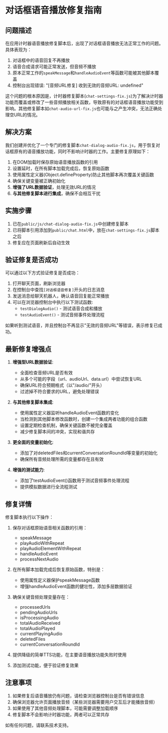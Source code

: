 # 对话框语音播放修复指南

## 问题描述

在应用计时器语音播放修复脚本后，出现了对话框语音播放无法正常工作的问题。具体表现为：

1. 对话框中的语音回复不再播放
2. 语音合成请求可能正常发送，但音频不播放
3. 原本正常工作的`speakMessage`和`handleAudioEvent`等函数可能被其他脚本覆盖
4. 控制台出现错误: "[音频URL修复] 收到无效的音频URL: undefined"

这个问题的根本原因是，计时器修复脚本(`chat-settings-fix.js`)为了解决计时器功能而覆盖或修改了一些音频播放相关函数，导致原有的对话框语音播放功能受到影响。其他修复脚本如`chat-audio-url-fix.js`也可能与之产生冲突，无法正确处理空URL的情况。

## 解决方案

我们创建并优化了一个专门的修复脚本`chat-dialog-audio-fix.js`，用于恢复对话框原有的语音播放功能，同时不影响计时器的工作。主要修复原理如下：

1. 在DOM加载时保存原始语音播放函数的引用
2. 设置延时，在所有脚本加载完成后，恢复原始函数
3. 使用属性定义器(Object.defineProperty)防止其他脚本再次覆盖关键函数
4. 确保关键变量被正确初始化
5. **增强了URL数据验证**，处理无效URL的情况
6. **与其他修复脚本进行集成**，确保不会相互干扰

## 实施步骤

1. 已在`public/js/chat-dialog-audio-fix.js`中创建修复脚本
2. 已将脚本引用添加到`public/chat.html`中，放在`chat-settings-fix.js`脚本之后
3. 修复应在页面刷新后自动生效

## 验证修复是否成功

可以通过以下方式验证修复是否成功：

1. 打开聊天页面，刷新浏览器
2. 在控制台中查找`[对话框语音修复]`开头的日志消息
3. 发送消息给聊天机器人，确认语音回复能正常播放
4. 可以在浏览器控制台中执行以下测试函数:
   - `testDialogAudio()` - 测试语音合成和播放
   - `testAudioEvent()` - 测试音频事件处理流程

如果听到测试语音，并且控制台不再显示"无效的音频URL"等错误，表示修复已成功。

## 最新修复增强点

1. **增强型URL数据验证**:
   - 全面检查音频URL是否有效
   - 从多个可能的字段（url、audioUrl、data.url）中尝试恢复URL
   - 确保URL符合预期格式（以"/audio/"开头）
   - 过滤掉不符合要求的URL，避免处理错误

2. **与其他修复脚本集成**:
   - 使用属性定义器监听handleAudioEvent函数的变化
   - 当检测到其他脚本修改函数时，创建一个集成两者功能的组合函数
   - 设置定期检查机制，确保关键函数不被完全覆盖
   - 减少修复脚本间的冲突，实现和谐共存

3. **更全面的变量初始化**:
   - 添加了对deletedFiles和currentConversationRoundId等变量的初始化
   - 确保所有音频处理所需的变量都存在且有效

4. **增强的测试能力**:
   - 添加了testAudioEvent()函数用于测试音频事件处理流程
   - 提供模拟数据进行全流程测试

## 修复详情

修复脚本执行以下操作：

1. 保存对话框原始语音相关函数的引用：
   - speakMessage
   - playAudioWithRepeat
   - playAudioElementWithRepeat
   - handleAudioEvent
   - processNextAudio

2. 在所有脚本加载完成后恢复原始函数，特别是：
   - 使用属性定义器保护speakMessage函数
   - 增强handleAudioEvent函数的健壮性，添加多层数据验证

3. 确保关键音频处理变量存在：
   - processedUrls
   - pendingAudioUrls
   - isProcessingAudio
   - totalAudioReceived
   - totalAudioPlayed
   - currentPlayingAudio
   - deletedFiles
   - currentConversationRoundId

4. 提供降级的简单TTS功能，在主要语音播放功能失败时使用

5. 添加测试功能，便于验证修复效果

## 注意事项

1. 如果修复后语音播放仍有问题，请检查浏览器控制台是否有错误信息
2. 确保浏览器允许页面播放音频（某些浏览器需要用户交互后才能播放音频）
3. 如果使用了其他音频处理脚本，可能需要调整加载顺序
4. 修复脚本不会影响计时器功能，两者可以正常共存

如有任何问题，请联系技术支持。 